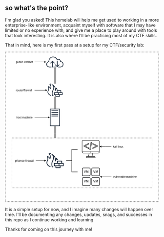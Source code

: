 ## so what's the point?
I'm glad you asked! This homelab will help me get used to working in a more enterprise-like environment, acquaint myself with software that I may have limited or no experience with, and give me a place to play around with tools that look interesting. It is also where I'll be practicing most of my CTF skills. 

That in mind, here is my first pass at a setup for my CTF/security lab:

![Image of homelab network diagram](https://github.com/hartlinee/homelab/blob/main/diagrams/homelab_v1.png)

It is a simple setup for now, and I imagine many changes will happen over time. I'll be documenting any changes, updates, snags, and successes in this repo as I continue working and learning. 

Thanks for coming on this journey with me!

